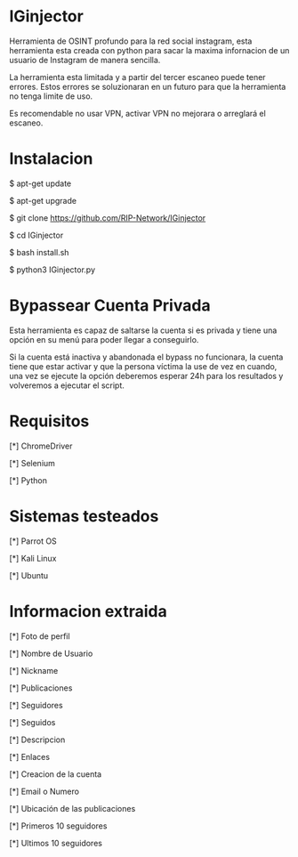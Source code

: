 # IGinjector

Herramienta de OSINT profundo para la red social instagram, esta herramienta esta creada con python para sacar la maxima infornacion de un usuario de Instagram de manera sencilla.

La herramienta esta limitada y a partir del tercer escaneo puede tener errores. Estos errores se soluzionaran en un futuro para que la herramienta no tenga limite de uso.

Es recomendable no usar VPN, activar VPN no mejorara o arreglará el escaneo.

# Instalacion

$ apt-get update

$ apt-get upgrade

$ git clone https://github.com/RIP-Network/IGinjector

$ cd IGinjector

$ bash install.sh

$ python3 IGinjector.py

# Bypassear Cuenta Privada

Esta herramienta es capaz de saltarse la cuenta si es privada y tiene una opción en su menú para poder llegar a conseguirlo.

Si la cuenta está inactiva y abandonada el bypass no funcionara, la cuenta tiene que estar activar y que la persona víctima la use de vez en cuando, una vez se ejecute la opción deberemos esperar 24h para los resultados y volveremos a ejecutar el script.

# Requisitos 

[*] ChromeDriver

[*] Selenium

[*] Python

# Sistemas testeados 

[*] Parrot OS

[*] Kali Linux 

[*] Ubuntu 

# Informacion extraida

[*] Foto de perfil

[*] Nombre de Usuario 

[*] Nickname

[*] Publicaciones 

[*] Seguidores 

[*] Seguidos 

[*] Descripcion 

[*] Enlaces 

[*] Creacion de la cuenta

[*] Email o Numero

[*] Ubicación de las publicaciones

[*] Primeros 10 seguidores 

[*] Ultimos 10 seguidores 


